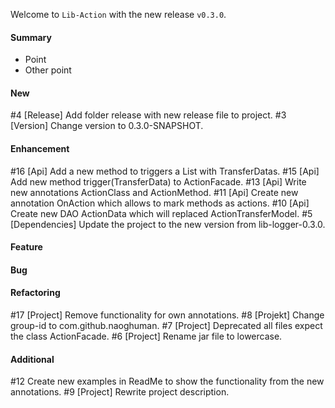 Welcome to `Lib-Action` with the new release `v0.3.0`.



#### Summary
* Point
* Other point



#### New
#4 [Release] Add folder release with new release file to project.
#3 [Version] Change version to 0.3.0-SNAPSHOT.



#### Enhancement
#16 [Api] Add a new method to triggers a List with TransferDatas.
#15 [Api] Add new method trigger(TransferData) to ActionFacade.
#13 [Api] Write new annotations ActionClass and ActionMethod.
#11 [Api] Create new annotation OnAction which allows to mark methods as actions.
#10 [Api] Create new DAO ActionData which will replaced ActionTransferModel.
#5  [Dependencies] Update the project to the new version from lib-logger-0.3.0.



#### Feature



#### Bug



#### Refactoring
#17 [Project] Remove functionality for own annotations.
#8 [Projekt] Change group-id to com.github.naoghuman.
#7 [Project] Deprecated all files expect the class ActionFacade.
#6 [Project] Rename jar file to lowercase.



#### Additional



[//]: # (Issues which will be integrated in this release)
#12 Create new examples in ReadMe to show the functionality from the new annotations.
#9 [Project] Rewrite project description.
